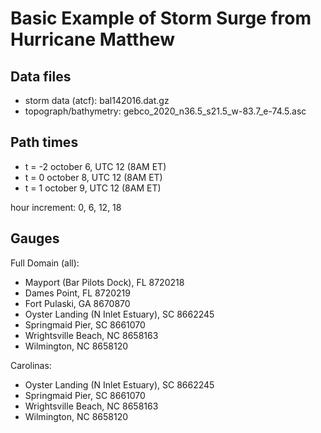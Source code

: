 
Basic Example of Storm Surge from Hurricane Matthew
===============================================

## Data files

 - storm data (atcf): bal142016.dat.gz
 - topograph/bathymetry: gebco_2020_n36.5_s21.5_w-83.7_e-74.5.asc


## Path times

 - t = -2 october 6, UTC 12 (8AM ET)
 - t = 0 october 8, UTC 12 (8AM ET) 
 - t = 1 october 9, UTC 12 (8AM ET)

hour increment: 0, 6, 12, 18


## Gauges

Full Domain (all):
 - Mayport (Bar Pilots Dock), FL 		8720218
 - Dames Point, FL				8720219
 - Fort Pulaski, GA				8670870
 - Oyster Landing (N Inlet Estuary), SC		8662245
 - Springmaid Pier, SC				8661070
 - Wrightsville Beach, NC			8658163
 - Wilmington, NC				8658120

Carolinas:
 - Oyster Landing (N Inlet Estuary), SC		8662245
 - Springmaid Pier, SC				8661070
 - Wrightsville Beach, NC			8658163
 - Wilmington, NC				8658120
